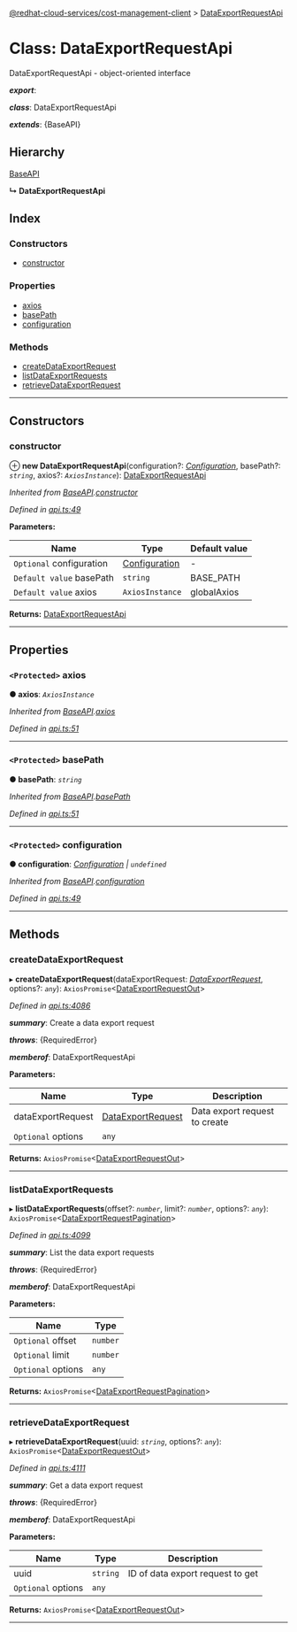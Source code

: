 [@redhat-cloud-services/cost-management-client](../README.md) > [DataExportRequestApi](../classes/dataexportrequestapi.md)

# Class: DataExportRequestApi

DataExportRequestApi - object-oriented interface

*__export__*: 

*__class__*: DataExportRequestApi

*__extends__*: {BaseAPI}

## Hierarchy

 [BaseAPI](baseapi.md)

**↳ DataExportRequestApi**

## Index

### Constructors

* [constructor](dataexportrequestapi.md#constructor)

### Properties

* [axios](dataexportrequestapi.md#axios)
* [basePath](dataexportrequestapi.md#basepath)
* [configuration](dataexportrequestapi.md#configuration)

### Methods

* [createDataExportRequest](dataexportrequestapi.md#createdataexportrequest)
* [listDataExportRequests](dataexportrequestapi.md#listdataexportrequests)
* [retrieveDataExportRequest](dataexportrequestapi.md#retrievedataexportrequest)

---

## Constructors

<a id="constructor"></a>

###  constructor

⊕ **new DataExportRequestApi**(configuration?: *[Configuration](configuration.md)*, basePath?: *`string`*, axios?: *`AxiosInstance`*): [DataExportRequestApi](dataexportrequestapi.md)

*Inherited from [BaseAPI](baseapi.md).[constructor](baseapi.md#constructor)*

*Defined in [api.ts:49](https://github.com/RedHatInsights/javascript-clients/blob/master/packages/cost-management/api.ts#L49)*

**Parameters:**

| Name | Type | Default value |
| ------ | ------ | ------ |
| `Optional` configuration | [Configuration](configuration.md) | - |
| `Default value` basePath | `string` |  BASE_PATH |
| `Default value` axios | `AxiosInstance` |  globalAxios |

**Returns:** [DataExportRequestApi](dataexportrequestapi.md)

___

## Properties

<a id="axios"></a>

### `<Protected>` axios

**● axios**: *`AxiosInstance`*

*Inherited from [BaseAPI](baseapi.md).[axios](baseapi.md#axios)*

*Defined in [api.ts:51](https://github.com/RedHatInsights/javascript-clients/blob/master/packages/cost-management/api.ts#L51)*

___
<a id="basepath"></a>

### `<Protected>` basePath

**● basePath**: *`string`*

*Inherited from [BaseAPI](baseapi.md).[basePath](baseapi.md#basepath)*

*Defined in [api.ts:51](https://github.com/RedHatInsights/javascript-clients/blob/master/packages/cost-management/api.ts#L51)*

___
<a id="configuration"></a>

### `<Protected>` configuration

**● configuration**: *[Configuration](configuration.md) \| `undefined`*

*Inherited from [BaseAPI](baseapi.md).[configuration](baseapi.md#configuration)*

*Defined in [api.ts:49](https://github.com/RedHatInsights/javascript-clients/blob/master/packages/cost-management/api.ts#L49)*

___

## Methods

<a id="createdataexportrequest"></a>

###  createDataExportRequest

▸ **createDataExportRequest**(dataExportRequest: *[DataExportRequest](../interfaces/dataexportrequest.md)*, options?: *`any`*): `AxiosPromise`<[DataExportRequestOut](../modules/dataexportrequestout.md)>

*Defined in [api.ts:4086](https://github.com/RedHatInsights/javascript-clients/blob/master/packages/cost-management/api.ts#L4086)*

*__summary__*: Create a data export request

*__throws__*: {RequiredError}

*__memberof__*: DataExportRequestApi

**Parameters:**

| Name | Type | Description |
| ------ | ------ | ------ |
| dataExportRequest | [DataExportRequest](../interfaces/dataexportrequest.md) |  Data export request to create |
| `Optional` options | `any` |

**Returns:** `AxiosPromise`<[DataExportRequestOut](../modules/dataexportrequestout.md)>

___
<a id="listdataexportrequests"></a>

###  listDataExportRequests

▸ **listDataExportRequests**(offset?: *`number`*, limit?: *`number`*, options?: *`any`*): `AxiosPromise`<[DataExportRequestPagination](../interfaces/dataexportrequestpagination.md)>

*Defined in [api.ts:4099](https://github.com/RedHatInsights/javascript-clients/blob/master/packages/cost-management/api.ts#L4099)*

*__summary__*: List the data export requests

*__throws__*: {RequiredError}

*__memberof__*: DataExportRequestApi

**Parameters:**

| Name | Type |
| ------ | ------ |
| `Optional` offset | `number` |
| `Optional` limit | `number` |
| `Optional` options | `any` |

**Returns:** `AxiosPromise`<[DataExportRequestPagination](../interfaces/dataexportrequestpagination.md)>

___
<a id="retrievedataexportrequest"></a>

###  retrieveDataExportRequest

▸ **retrieveDataExportRequest**(uuid: *`string`*, options?: *`any`*): `AxiosPromise`<[DataExportRequestOut](../modules/dataexportrequestout.md)>

*Defined in [api.ts:4111](https://github.com/RedHatInsights/javascript-clients/blob/master/packages/cost-management/api.ts#L4111)*

*__summary__*: Get a data export request

*__throws__*: {RequiredError}

*__memberof__*: DataExportRequestApi

**Parameters:**

| Name | Type | Description |
| ------ | ------ | ------ |
| uuid | `string` |  ID of data export request to get |
| `Optional` options | `any` |

**Returns:** `AxiosPromise`<[DataExportRequestOut](../modules/dataexportrequestout.md)>

___

